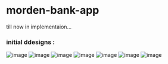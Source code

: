 ﻿# morden-bank-app
 till now in implementaion...
 
### initial ddesigns : 

![image](https://user-images.githubusercontent.com/84271800/223672728-38b3985c-69a2-4653-a20a-6476673468bf.png)
![image](https://user-images.githubusercontent.com/84271800/223672886-933a381f-a860-490f-8823-e18dd91ea7a6.png)
![image](https://user-images.githubusercontent.com/84271800/223673220-46aa5ef0-a5f3-43fa-97ca-33e12b1df05c.png)
![image](https://user-images.githubusercontent.com/84271800/223673068-e90c08c0-25de-4172-8b7a-4bbe21361d0c.png)
![image](https://user-images.githubusercontent.com/84271800/223673366-bda24e13-5b17-4654-b263-c05721ae6ccf.png)
![image](https://user-images.githubusercontent.com/84271800/223673552-724f2125-9378-40ef-8b7a-bf72892b605f.png)
![image](https://user-images.githubusercontent.com/84271800/223673709-f97edfa1-4a36-4d3f-96a8-567bd99ab116.png)
